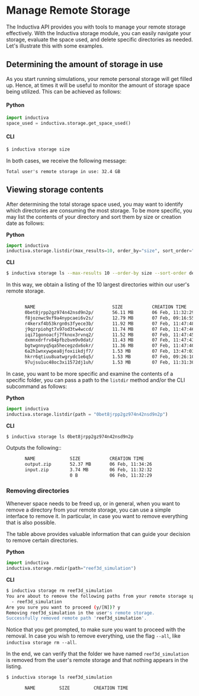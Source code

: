 # Manage Remote Storage

The Inductiva API provides you with tools to manage your remote storage effectively. 
With the Inductiva storage module, you can easily navigate your storage, evaluate
the space used, and delete specific directories as needed.
Let's illustrate this with some examples.

## Determining the amount of storage in use

As you start running simulations, your remote personal storage will get filled up.
Hence, at times it will be useful to monitor the amount of storage space being utilized.
This can be achieved as follows:

#### Python
```python
import inductiva
space_used = inductiva.storage.get_space_used()
```
#### CLI
```bash
$ inductiva storage size
```

In both cases, we receive the following message:

```
Total user's remote storage in use: 32.4 GB
```

## Viewing storage contents

After determining the total storage space used, you may want to identify which directories are consuming the most storage. To be more specific, you may list
the contents of your directory and sort them by size or creation date as follows:

**Python**

```python
import inductiva
inductiva.storage.listdir(max_results=10, order_by="size", sort_order="desc")
```

**CLI**

```bash
$ inductiva storage ls --max-results 10 --order-by size --sort-order desc
```

In this way, we obtain a listing of the 10 largest directories within our user's
remote storage.
```bash

       NAME                             SIZE           CREATION TIME
       0bet8jrpp2gz974n42nsd9n2p/       56.11 MB       06 Feb, 11:32:29
       f8joznwc9xf9a4nypcaei6v2s/       12.79 MB       07 Feb, 09:16:55
       r4kerxf4b53krgn0s3fyece3b/       11.92 MB       07 Feb, 11:47:48
       j9qzrpiohgt7x97od3tw4wccd/       11.74 MB       07 Feb, 11:47:46
       iqi71gonoacfj7fknox3rvnq2/       11.52 MB       07 Feb, 11:47:45
       dxmnxdrfrv84pfbzbvm9v0dat/       11.43 MB       07 Feb, 11:47:43
       bgtwgnnyq5qa5hecegzdx6okr/       11.36 MB       07 Feb, 11:47:40
       6a2h1wnxywpea8jfoxiikdjf7/       1.53 MB        07 Feb, 13:47:03
       hkrr6qtiuu8uatwgrydc1e6q5/       1.53 MB        07 Feb, 09:26:10
       97ujsu1uc48oc3xi1572dj1uh/       1.53 MB        07 Feb, 11:31:30
```

In case, you want to be more specific and examine the contents of a specific folder,
you can pass a path to the `listdir` method and/or the CLI subcommand as follows:

**Python**

```python
import inductiva
inductiva.storage.listdir(path = "0bet8jrpp2gz974n42nsd9n2p")
```

**CLI**

```bash
$ inductiva storage ls 0bet8jrpp2gz974n42nsd9n2p
```

Outputs the following::
```bash
       NAME             SIZE           CREATION TIME
       output.zip       52.37 MB       06 Feb, 11:34:26
       input.zip        3.74 MB        06 Feb, 11:32:32
                        0 B            06 Feb, 11:32:29
```

### Removing directories

Whenever space needs to be freed up, or in general, when you want to remove a directory
from your remote storage, you can use a simple interface to remove it. In particular,
in case you want to remove everything that is also possible.

The table above provides valuable information that can guide your decision to remove certain directories. 

**Python**

```python
import inductiva
inductiva.storage.rmdir(path="reef3d_simulation")
```

**CLI**

```bash
$ inductiva storage rm reef3d_simulation
You are about to remove the following paths from your remote storage space:
  - reef3d_simulation
Are you sure you want to proceed (y/[N])? y
Removing reef3d_simulation in the user's remote storage.
Successfully removed remote path 'reef3d_simulation'.
```

Notice that you get prompted, to make sure you want to proceed with the removal.
In case you wish to remove everything, use the flag `--all`, like `inductiva storage rm --all`.

In the end, we can verify that the folder we have named `reef3d_simulation` is removed from the user's remote storage and that nothing appears in the listing.

```bash
$ inductiva storage ls reef3d_simulation

       NAME         SIZE         CREATION TIME

```
